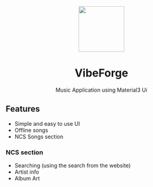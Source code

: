 <div align="center">
<img src="https://github.com/Swagnik02/VibeForge/assets/91018814/7d3f99c0-02a1-4ff8-ae86-5f446b333fa9" width="120"/>
<br>

# VibeForge
Music Application using Material3 Ui
</div>

## Features

-   Simple and easy to use UI
-   Offline songs
-   NCS Songs section

### NCS section

-   Searching (using the search from the website)
-   Artist info
-   Album Art


